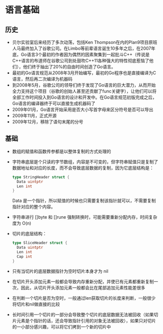 

# 语言基础

## 历史

- 贝尔实验室后来经历了多次动荡，包括Ken Thompson在内的Plan9项目原班人马最终加入了谷歌公司。在Limbo等前辈语言诞生10多年之后，在2007年底，Go语言3个最初的作者因为偶然的因素聚集到一起批斗C++（传说是C++语言的布道师在谷歌公司到处鼓吹C++11各种强大的特性彻底惹恼了他们），他们终于抽出了20%的自由时间创造了Go语言。
- 最初的Go语言规范从2008年3月开始编写，最初的Go程序也是直接编译为C语言，然后再二次编译为机器码
- 到2008年5月，谷歌公司的领导们终于发现了Go语言的巨大潜力，从而开始全力支持这个项目（谷歌的创始人甚至还贡献了func关键字），让他们可以将全部工作时间投入到Go语言的设计和开发中。在Go语言规范初版完成之后，Go语言的编译器终于可以直接生成机器码了
- 2009年01月，Go语言开始采用是否大小写首字母来区分符号是否可以导出
- 2009年11月，正式开源
- 2009年12月，移除了语句末尾的分号



## 基础

- 数组的赋值和函数传参都是以整体复制的方式处理的

- 字符串底层是个只读的字节数组，内容是不可变的，但字符串赋值只是复制了数据地址和对应的长度，而不会导致底层数据的复制，因为它底层结构是：

  ```go
  type StringHeader struct {
    Data uintptr
    Len int
  }
  ```

  Data 是一个指针，所以赋值的时候也只需要复制该指针就可以，不需要复制指针对应的整个内容。

- 字符串进行 []byte 和 []rune 强制转换时，可能需要重新分配内存，时间复杂度为 O(n)

- 切片的底层结构：

  ```go
  type SliceHeader struct {
    Data uintptr
    Len int
    Cap int
  }
  ```

- 只有当切片的底层数据指针为空时切片本身才为 nil
- 在切片开头添加元素一般都会导致内存重新分配，并使已有元素都重新复制一次，因此，从切片开头添加元素一般都会比在尾部追加元素性能差很多
- 在判断一个切片是否为空时，一般通过len获取切片的长度来判断，一般很少将切片和nil做直接的比较
- 长时间引用一个切片的一部分会导致整个切片的底层数据无法被回收（如果切片元素是个指针的话，还会导致指针引用的对象无法被回收），如果只对切片的一小部分感兴趣，可以将它们拷到一个新的切片中